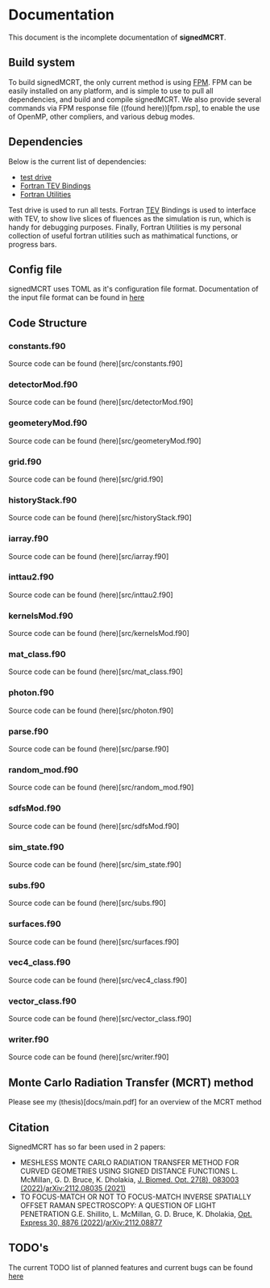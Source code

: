 # Documentation

This document is the incomplete documentation of **signedMCRT**.

## Build system

To build signedMCRT, the only current method is using [FPM](https://fpm.fortran-lang.org/en/index.html).
FPM can be easily installed on any platform, and is simple to use to pull all dependencies, and build and compile signedMCRT.
We also provide several commands via FPM response file ((found here))[fpm.rsp], to enable the use of OpenMP, other compliers, and various debug modes.

## Dependencies

Below is the current list of dependencies:

* [test drive](https://github.com/fortran-lang/test-drive)
* [Fortran TEV Bindings](https://github.com/lewisfish/fortran_tev_bindings)
* [Fortran Utilities](https://github.com/lewisfish/fortran_utilities)

Test drive is used to run all tests.
Fortran [TEV](https://github.com/Tom94/tev/) Bindings is used to interface with TEV, to show live slices of fluences as the simulation is run, which is handy for debugging purposes.
Finally, Fortran Utilities is my personal collection of useful fortran utilities such as mathimatical functions, or progress bars.

## Config file
signedMCRT uses TOML as it's configuration file format.
Documentation of the input file format can be found in [here](docs/config.md)


## Code Structure

### constants.f90
Source code can be found (here)[src/constants.f90]

### detectorMod.f90
Source code can be found (here)[src/detectorMod.f90]

### geometeryMod.f90
Source code can be found (here)[src/geometeryMod.f90]

### grid.f90
Source code can be found (here)[src/grid.f90]

### historyStack.f90
Source code can be found (here)[src/historyStack.f90]

### iarray.f90
Source code can be found (here)[src/iarray.f90]

### inttau2.f90
Source code can be found (here)[src/inttau2.f90]

### kernelsMod.f90
Source code can be found (here)[src/kernelsMod.f90]

### mat_class.f90
Source code can be found (here)[src/mat_class.f90]

### photon.f90
Source code can be found (here)[src/photon.f90]

### parse.f90
Source code can be found (here)[src/parse.f90]

### random_mod.f90
Source code can be found (here)[src/random_mod.f90]

### sdfsMod.f90
Source code can be found (here)[src/sdfsMod.f90]

### sim_state.f90
Source code can be found (here)[src/sim_state.f90]

### subs.f90
Source code can be found (here)[src/subs.f90]

### surfaces.f90
Source code can be found (here)[src/surfaces.f90]

### vec4_class.f90
Source code can be found (here)[src/vec4_class.f90]

### vector_class.f90
Source code can be found (here)[src/vector_class.f90]

### writer.f90
Source code can be found (here)[src/writer.f90]


## Monte Carlo Radiation Transfer (MCRT) method

Please see my (thesis)[docs/main.pdf] for an overview of the MCRT method

## Citation

SignedMCRT has so far been used in 2 papers:

+ MESHLESS MONTE CARLO RADIATION TRANSFER METHOD FOR CURVED GEOMETRIES USING SIGNED DISTANCE FUNCTIONS
L. McMillan, G. D. Bruce, K. Dholakia, [J. Biomed. Opt. 27(8), 083003 (2022)](https://doi.org/10.1364/OE.451496)/[arXiv:2112.08035 (2021)](https://arxiv.org/abs/2112.08035)
+ TO FOCUS-MATCH OR NOT TO FOCUS-MATCH INVERSE SPATIALLY OFFSET RAMAN SPECTROSCOPY: A QUESTION OF LIGHT PENETRATION
G.E. Shillito, L. McMillan, G. D. Bruce, K. Dholakia, [Opt. Express 30, 8876 (2022)](https://doi.org/10.1364/OE.451496)/[arXiv:2112.08877](https://arxiv.org/abs/2112.08877)

## TODO's
The current TODO list of planned features and current bugs can be found [here](docs/TODO.md)